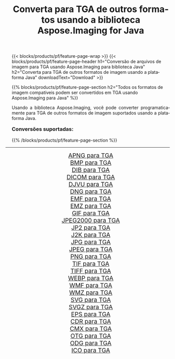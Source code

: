 ﻿---
title: Converta para TGA de outros formatos usando a biblioteca Aspose.Imaging for Java 
weight: 3920
url: /pt/java/conversion/to/tga/ 
lang: pt
langdirlevel: 2
locales: zh-hans,ja,it,ru,de,es,fr,nl,id,lt,pl,pt,vi,tr,ko,zh-hant,ar,hi,th,sv,cs,uk,he
description: Usando Aspose.Imaging você pode converter para TGA de outros formatos usando Java
---

{{< blocks/products/pf/feature-page-wrap >}}
{{< blocks/products/pf/feature-page-header h1="Conversão de arquivos de imagem para TGA usando Aspose.Imaging para biblioteca Java" h2="Converta para TGA de outros formatos de imagem usando a plataforma Java" downloadText="Download" >}}


{{% blocks/products/pf/feature-page-section  h2="Todos os formatos de imagem compatíveis podem ser convertidos em TGA usando Aspose.Imaging para Java" %}}
<p align=justify>Usando a biblioteca Aspose.Imaging, você pode converter programaticamente para TGA de outros formatos de imagem suportados usando a plataforma Java.</p>
<h3 style="margin-top:16px;">
Conversões suportadas:
</h3>
{{% /blocks/products/pf/feature-page-section %}}
<div class="container-fluid productfamilypage bg-gray">
    <div class="convertypes bg-gray agp-content section">
        <div class="container">
		<hr style="margin-left:-20px;"/>
		<div class="row other-converters" style="gap: 10px;font-size: 19px;text-align:center;">
		    <div class='col-md-3 other-converter remove-lp remove-rp'><a href="/imaging/pt/java/conversion/apng-to-tga/" style="padding:15px;">APNG para TGA</a></div>
<div class='col-md-3 other-converter remove-lp remove-rp'><a href="/imaging/pt/java/conversion/bmp-to-tga/" style="padding:15px;">BMP para TGA</a></div>
<div class='col-md-3 other-converter remove-lp remove-rp'><a href="/imaging/pt/java/conversion/dib-to-tga/" style="padding:15px;">DIB para TGA</a></div>
<div class='col-md-3 other-converter remove-lp remove-rp'><a href="/imaging/pt/java/conversion/dicom-to-tga/" style="padding:15px;">DICOM para TGA</a></div>
<div class='col-md-3 other-converter remove-lp remove-rp'><a href="/imaging/pt/java/conversion/djvu-to-tga/" style="padding:15px;">DJVU para TGA</a></div>
<div class='col-md-3 other-converter remove-lp remove-rp'><a href="/imaging/pt/java/conversion/dng-to-tga/" style="padding:15px;">DNG para TGA</a></div>
<div class='col-md-3 other-converter remove-lp remove-rp'><a href="/imaging/pt/java/conversion/emf-to-tga/" style="padding:15px;">EMF para TGA</a></div>
<div class='col-md-3 other-converter remove-lp remove-rp'><a href="/imaging/pt/java/conversion/emz-to-tga/" style="padding:15px;">EMZ para TGA</a></div>
<div class='col-md-3 other-converter remove-lp remove-rp'><a href="/imaging/pt/java/conversion/gif-to-tga/" style="padding:15px;">GIF para TGA</a></div>
<div class='col-md-3 other-converter remove-lp remove-rp'><a href="/imaging/pt/java/conversion/jpeg2000-to-tga/" style="padding:15px;">JPEG2000 para TGA</a></div>
<div class='col-md-3 other-converter remove-lp remove-rp'><a href="/imaging/pt/java/conversion/jp2-to-tga/" style="padding:15px;">JP2 para TGA</a></div>
<div class='col-md-3 other-converter remove-lp remove-rp'><a href="/imaging/pt/java/conversion/j2k-to-tga/" style="padding:15px;">J2K para TGA</a></div>
<div class='col-md-3 other-converter remove-lp remove-rp'><a href="/imaging/pt/java/conversion/jpg-to-tga/" style="padding:15px;">JPG para TGA</a></div>
<div class='col-md-3 other-converter remove-lp remove-rp'><a href="/imaging/pt/java/conversion/jpeg-to-tga/" style="padding:15px;">JPEG para TGA</a></div>
<div class='col-md-3 other-converter remove-lp remove-rp'><a href="/imaging/pt/java/conversion/png-to-tga/" style="padding:15px;">PNG para TGA</a></div>
<div class='col-md-3 other-converter remove-lp remove-rp'><a href="/imaging/pt/java/conversion/tif-to-tga/" style="padding:15px;">TIF para TGA</a></div>
<div class='col-md-3 other-converter remove-lp remove-rp'><a href="/imaging/pt/java/conversion/tiff-to-tga/" style="padding:15px;">TIFF para TGA</a></div>
<div class='col-md-3 other-converter remove-lp remove-rp'><a href="/imaging/pt/java/conversion/webp-to-tga/" style="padding:15px;">WEBP para TGA</a></div>
<div class='col-md-3 other-converter remove-lp remove-rp'><a href="/imaging/pt/java/conversion/wmf-to-tga/" style="padding:15px;">WMF para TGA</a></div>
<div class='col-md-3 other-converter remove-lp remove-rp'><a href="/imaging/pt/java/conversion/wmz-to-tga/" style="padding:15px;">WMZ para TGA</a></div>
<div class='col-md-3 other-converter remove-lp remove-rp'><a href="/imaging/pt/java/conversion/svg-to-tga/" style="padding:15px;">SVG para TGA</a></div>
<div class='col-md-3 other-converter remove-lp remove-rp'><a href="/imaging/pt/java/conversion/svgz-to-tga/" style="padding:15px;">SVGZ para TGA</a></div>
<div class='col-md-3 other-converter remove-lp remove-rp'><a href="/imaging/pt/java/conversion/eps-to-tga/" style="padding:15px;">EPS para TGA</a></div>
<div class='col-md-3 other-converter remove-lp remove-rp'><a href="/imaging/pt/java/conversion/cdr-to-tga/" style="padding:15px;">CDR para TGA</a></div>
<div class='col-md-3 other-converter remove-lp remove-rp'><a href="/imaging/pt/java/conversion/cmx-to-tga/" style="padding:15px;">CMX para TGA</a></div>
<div class='col-md-3 other-converter remove-lp remove-rp'><a href="/imaging/pt/java/conversion/otg-to-tga/" style="padding:15px;">OTG para TGA</a></div>
<div class='col-md-3 other-converter remove-lp remove-rp'><a href="/imaging/pt/java/conversion/odg-to-tga/" style="padding:15px;">ODG para TGA</a></div>
<div class='col-md-3 other-converter remove-lp remove-rp'><a href="/imaging/pt/java/conversion/ico-to-tga/" style="padding:15px;">ICO para TGA</a></div>
                </div>
        </div>
    </div>
</div>
<br/>

